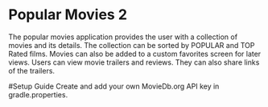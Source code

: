 # Popular Movies 2

The popular movies application provides the user with a collection of movies and its details. 
The collection can be sorted by POPULAR and TOP Rated films. 
Movies can also be added to a custom favorites screen for later views.
Users can view movie trailers and reviews. They can also share links of the trailers.

#Setup Guide
Create and add your own MovieDb.org API key in gradle.properties.
